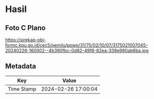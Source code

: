 # Hasil

## Foto C Plano

https://sirekap-obj-formc.kpu.go.id/cec5/pemilu/ppwp/31/75/02/10/07/3175021007045-20240226-160002--4b390fbc-0d82-49f8-82ea-339e980ab6ba.jpg


## Metadata

| Key        | Value               |
| ---------- | ------------------- |
| Time Stamp | 2024-02-26 17:00:04 |



